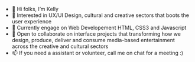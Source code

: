 - 👋 Hi folks, I’m Kelly
- 👀 Interested in UX/UI Design, cultural and creative sectors that boots the user experience
- 🌱 Currently engage on Web Developement HTML, CSS3 and Javascript 
- 💞️ Open to collaborate on interface projects that transforming how we design, produce, deliver and consume media-based entertainment across the creative and cultural sectors
- 📫 If you need a assistant or volunteer, call me on chat for a meeting :)

<!---
kellysatiro/kellysatiro is a ✨ special ✨ repository because its `README.md` (this file) appears on your GitHub profile.
You can click the Preview link to take a look at your changes.
--->
